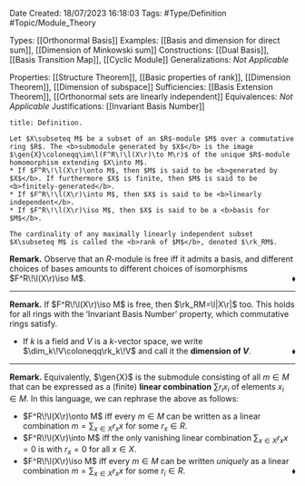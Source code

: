 <div class="top Space"></div>

Date Created: 18/07/2023 16:18:03
Tags: #Type/Definition #Topic/Module_Theory

Types: [[Orthonormal Basis]]
Examples: [[Basis and dimension for direct sum]], [[Dimension of Minkowski sum]]
Constructions: [[Dual Basis]], [[Basis Transition Map]], [[Cyclic Module]]
Generalizations: <i>Not Applicable</i>

Properties: [[Structure Theorem]], [[Basic properties of rank]], [[Dimension Theorem]], [[Dimension of subspace]]
Sufficiencies: [[Basis Extension Theorem]], [[Orthonormal sets are linearly independent]]
Equivalences: <i>Not Applicable</i>
Justifications: [[Invariant Basis Number]]

``` ad-Definition
title: Definition.

Let $X\subseteq M$ be a subset of an $R$-module $M$ over a commutative ring $R$. The <b>submodule generated by $X$</b> is the image $\gen{X}\coloneqq\im\l(F^R\!\l(X\r)\to M\r)$ of the unique $R$-module homomorphism extending $X\into M$.
* If $F^R\!\l(X\r)\onto M$, then $M$ is said to be <b>generated by $X$</b>. If furthermore $X$ is finite, then $M$ is said to be <b>finitely-generated</b>.
* If $F^R\!\l(X\r)\into M$, then $X$ is said to be <b>linearly independent</b>.
* If $F^R\!\l(X\r)\iso M$, then $X$ is said to be a <b>basis for $M$</b>.

The cardinality of any maximally linearly independent subset $X\subseteq M$ is called the <b>rank of $M$</b>, denoted $\rk_RM$.

```

<b>Remark.</b> Observe that an $R$-module is free iff it admits a basis, and different choices of bases amounts to different choices of isomorphisms $F^R\!\l(X\r)\iso M$.<span style="float:right;">$\blacklozenge$</span>

---

<b>Remark.</b> If $F^R\!\l(X\r)\iso M$ is free, then $\rk_RM=\l|X\r|$ too. This holds for all rings with the ‘Invariant Basis Number’ property, which commutative rings satisfy.
* If $k$ is a field and $V$ is a $k$-vector space, we write $\dim_k\!V\coloneqq\rk_k\!V$ and call it the <b>dimension of $V$</b>.<span style="float:right;">$\blacklozenge$</span>

---

<b>Remark.</b> Equivalently, $\gen{X}$ is the submodule consisting of all $m\in M$ that can be expressed as a (finite) <b>linear combination</b> $\sum r_ix_i$ of elements $x_i\in M$. In this language, we can rephrase the above as follows:
* $F^R\!\l(X\r)\onto M$ iff every $m\in M$ can be written as a linear combination $m=\sum_{x\in X}r_xx$ for some $r_x\in R$.
* $F^R\!\l(X\r)\into M$ iff the only vanishing linear combination $\sum_{x\in X}r_xx=0$ is with $r_x=0$ for all $x\in X$.
* $F^R\!\l(X\r)\iso M$ iff every $m\in M$ can be written <i>uniquely</i> as a linear combination $m=\sum_{x\in X} r_xx$ for some $r_i\in R$.<span style="float:right;">$\blacklozenge$</span>
